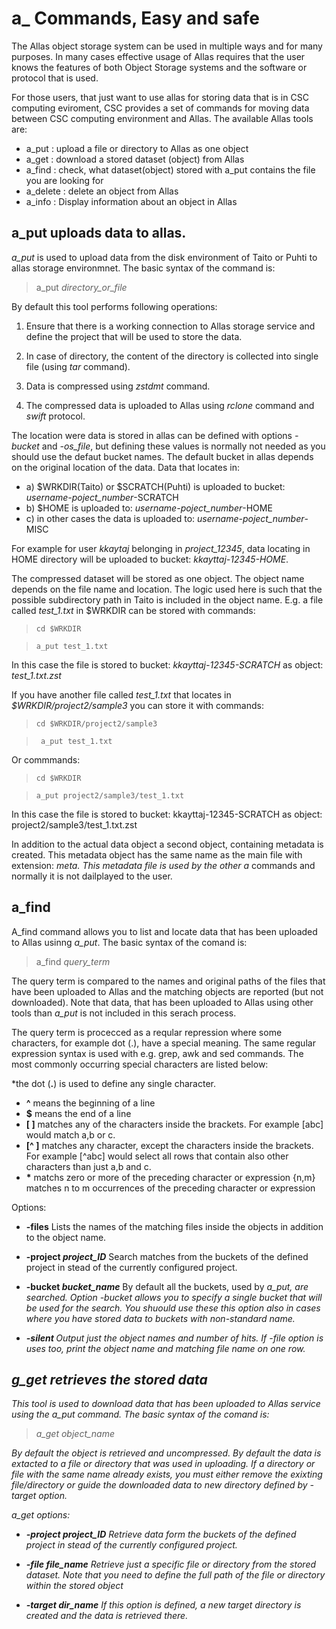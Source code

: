 # a_ Commands, Easy and safe

The Allas object storage system can be used in multiple ways and for many purposes. In many cases effective usage of Allas requires that the user knows the features of both Object Storage systems and the software or protocol that is used.

For those users, that just want to use allas for storing data that is in CSC computing eviroment, CSC provides a set of commands for moving data between CSC computing environment and Allas. The available Allas tools are:
  
* a_put : upload a file or directory to Allas as one object
* a_get : download a stored dataset (object) from Allas
* a_find : check, what dataset(object) stored with a_put contains the file you are looking for
* a_delete : delete an object from Allas
* a_info : Display information about an object in Allas


## a_put uploads data to allas.

<i>a_put</i> is used to upload data from the disk environment of Taito or Puhti to 
allas storage environmnet. The basic syntax of the command is:

>   a_put <i>directory_or_file</i>

By default this tool performs following operations:

1. Ensure that there is a working connection to Allas storage service and 
define the project that will be used to store the data.

2. In case of directory, the content of the directory is collected into single file
(using <i>tar</i> command).

3. Data is compressed using <i>zstdmt</i> command.

4. The compressed data is uploaded to Allas using <i>rclone</i> command and <i>swift</i> protocol.

The location were data is stored in allas can be defined with options
<i>-bucket</i> and <i>-os_file</i>, but defining these values is normally not needed as you should use the defaut bucket names.
 The default bucket in allas  depends on the original location of the data. Data that locates in:
 
  * a) $WRKDIR(Taito) or $SCRATCH(Puhti) is uploaded to bucket:  <i>username-poject_number</i>-SCRATCH
  * b) $HOME is uploaded to: <i>username-poject_number</i>-HOME
  * c) in other cases the data is uploaded to: <i>username-poject_number</i>-MISC

For example for user <i>kkaytaj</i> belonging in <i>project_12345</i>, data locating in HOME directory
will be uploaded to bucket: <i>kkayttaj-12345-HOME</i>.

The compressed dataset will be stored as one object. The object name depends on the
file name and location. The logic used here is such that the possible subdirectory path in Taito is included 
in the object name. E.g. a file called <i>test_1.txt</i> in $WRKDIR can be stored with commands:

>     cd $WRKDIR

>     a_put test_1.txt

In this case the file is stored to bucket: <i>kkayttaj-12345-SCRATCH</i>
as object: <i>test_1.txt.zst</i>

If you have another file called <i>test_1.txt</i> that locates in <i>$WRKDIR/project2/sample3</i>
you can store it with commands:
   
>     cd $WRKDIR/project2/sample3

>      a_put test_1.txt
  
Or commmands:
>     cd $WRKDIR

>     a_put project2/sample3/test_1.txt

In this case the file is stored to bucket: kkayttaj-12345-SCRATCH 
as object:  project2/sample3/test_1.txt.zst

In addition to the actual data object a second object, containing 
metadata is created. This metadata object has the same name as the
main file with extension: _meta. This metadata file is used by the 
other a_ commands and normally it is not dailplayed to the user.


## a_find

A_find command allows you to list and locate data that has been uploaded to Allas usinng <i>a_put</i>.
The basic syntax of the comand is:

>    a_find <i>query_term</i>

The query term is compared to the names and original paths of the files that have been uploaded to
Allas and the matching objects are reported (but not downloaded). Note that data, that has been uploaded 
to Allas using other tools than <i>a_put</i> is not included in this serach process.

The query term is procecced as a reqular repression where some characters, for example dot (.), have a special meaning.
The same regular expression syntax is used with e.g. grep, awk and sed commands.
The most commonly occurring special characters are listed below:

*the dot (<b>.</b>) is used to define any single character.
* <b>^</b> means the beginning of a line
* <b>$</b> means the end of a line
* <b>[ ]</b> matches any of the characters inside the brackets. For example [abc] would match a,b or c.
* <b>[^ ]</b> matches any character, except the characters inside the brackets. 
    For example [^abc] would select all rows that contain also other characters
    than just a,b and c.
* <b>*</b> matchs zero or more of the preceding character or expression
    \{n,m\} matches n to m occurrences of the preceding character or expression



Options:

* <b>-files</b>  Lists the names of the matching files inside the objects in addition to the object name.

* <b>-project <i>project_ID</i></b>   Search matches from the buckets of the defined project in stead of the currently configured project. 

* <b>-bucket <i>bucket_name</i></b>   By default all the buckets, used by <i>a_put</a>, are searched. Option -bucket allows you to specify a single bucket that will be used for the search. You shuould use these this option also in cases where you have stored data to buckets with non-standard name.

* <b>-silent </b>            Output just the object names and number of hits. If <i>-file<i> option is uses too, print the object name and matching file name on one row.
                             
## g_get retrieves the stored data

This tool is used to download data that has been uploaded to Allas service using the <i>a_put</i> command.
The basic syntax of the comand is:

>    a_get object_name

By default the object is retrieved and uncompressed. By default the data is extacted to a file or directory that was used in  uploading. If a directory or file with the same name already exists, you must either remove the exixting file/directory or guide the downloaded data to new directory defined by -target option.

a_get options:

* <b>-project <i>project_ID</i></b>  Retrieve data form the buckets of the defined project in stead of the currently configured project. 

* <b>-file <i>file_name</i></b>      Retrieve just a specific file or directory from the stored dataset. Note that you need to define the full path of the file or directory within the stored object

* <b>-target <i>dir_name</i></b>      If this option is defined, a new target directory is created and the data is retrieved there.



